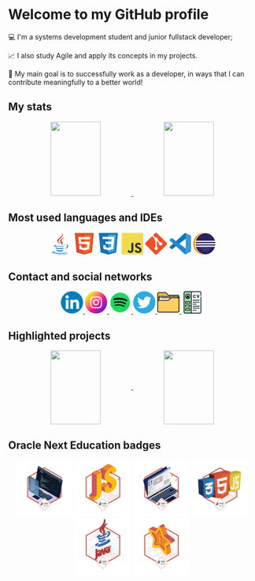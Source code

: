 # Welcome to my GitHub profile

💻 I'm a systems development student and junior fullstack developer;

📈 I also study Agile and apply its concepts in my projects.

🌱 My main goal is to successfully work as a developer, in ways that I can contribute meaningfully to a better world!

## My stats

<div align="center">
  <a href="https://github.com/xlucaspx" title="GitHub stats">
    <img src="https://github-readme-stats.vercel.app/api?username=xlucaspx&hide_title=true&count_private=true&show_icons=true&theme=swift" alt="" width="45%" height="150px">
  </a>
  
   <a href="https://github.com/xlucaspx" title="Most used languages">
    <img src="https://github-readme-stats.vercel.app/api/top-langs/?username=xlucaspx&layout=compact&theme=swift" alt="" width="45%" height="150px">
  </a>
</div>

## Most used languages and IDEs

<div align="center">
    <img src="img/java-logo.png" title="Java" alt="" width="45px" height="45px">
    <img src="img/html5-logo.png" title="HTML" alt="" width="45px" height="45px">
    <img src="img/css3-logo.png" title="CSS" alt="" width="45px" height="45px">
    <img src="img/javascript-logo.png" title="JavaScript" alt="" width="45px" height="45px">
    <img src="img/git-logo.png" title="Git" alt="" width="45px" height="45px">
    <img src="img/vscode-logo.png" title="VS Code" alt="" width="45px" height="45px">
    <img src="img/eclipse-logo.png" title="Eclipse" alt="" width="45px" height="45px">
</div>

## Contact and social networks

<div align="center">
  <a href="https://www.linkedin.com/in/xlucaspx/" title="Lucas da Paz | LinkedIn" target="_blank">
    <img src="img/linkedin-logo.png" alt="" width="45px" height="45px">
  </a>
  
  <a href="https://www.instagram.com/luacspaz/" title="@luacspaz | Instagram" target="_blank">
    <img src="img/instagram-logo.png" alt="" width="45px" height="45px">
  </a>

  <a href="https://open.spotify.com/user/lo78kmqfpgsqaj2o357ieys6g?si=74668b5906e9441a" title="Lucaspx | Spotify" target="_blank">
    <img src="img/spotify-logo.png" alt="" width="45px" height="45px">
  </a>

  <a href="https://twitter.com/luacspaz" title="@luacspaz | Twitter" target="_blank">
    <img src="img/twitter-logo.png" alt="" width="45px" height="45px">
  </a>

  <a href="https://xlucaspx.github.io/portfolio/" title="Lucas da Paz | Portfólio" target="_blank">
    <img src="img/portfolio.png" alt="" width="45px" height="45px">
  </a>

  <a href="https://xlucaspx.github.io/portfolio/cv-lucas.pdf" title="Lucas' resume" target="_blank">
    <img src="img/cv.png" alt="" width="45px" height="45px">
  </a>
</div>

## Highlighted projects

<div align="center">
  <a href="https://github.com/xLucaspx/alurageek" title="Alurageek" target="_blank">
    <img src="https://github-readme-stats.vercel.app/api/pin/?username=xlucaspx&repo=alurageek&show_owner=true&theme=swift" align="center" width="45%" height="150px">
  </a>
  
  <a href="https://github.com/xLucaspx/conversor-java" title="Conversor Java" target="_blank">
    <img src="https://github-readme-stats.vercel.app/api/pin/?username=xlucaspx&repo=conversor-java&show_owner=true&theme=swift" align="center" width="45%" height="150px">
  </a>
</div>

## Oracle Next Education badges

<div align="center">
  <img src="img/badges-one/codificador.png" alt="First challenge badge" width="115px" height="115px">
  <img src="img/badges-one/forca.png" alt="Second challenge badge" width="115px" height="115px">
  <img src="img/badges-one/portfolio.png" alt="Third challenge badge" width="115px" height="115px">
  <img src="img/badges-one/alurageek.png" alt="Fourth challenge badge" width="115px" height="115px">
  <img src="img/badges-one/conversor.png" alt="Fifth challenge badge" width="115px" height="115px">
  <img src="img/badges-one/hotel.png" alt="Sixth challenge badge" width="115px" height="115px">
</div>

